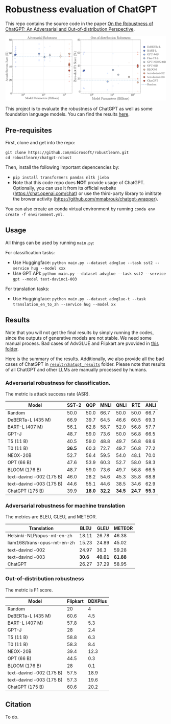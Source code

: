 # Robustness evaluation of ChatGPT

This repo contains the source code in the paper [On the Robustness of ChatGPT: An Adversarial and Out-of-distribution Perspective](https://arxiv.org/abs/2302.12095).

![](./fig-robchat.png)

This project is to evaluate the robustness of ChatGPT as well as some foundation language models.
You can find the results [here](#results).

## Pre-requisites

First, clone and get into the repo:
```
git clone https://github.com/microsoft/robustlearn.git
cd robustlearn/chatgpt-robust
```

Then, install the following important depencencies by:
- `pip install transformers pandas nltk jieba`
- Note that this code repo does **NOT** provide usage of ChatGPT. Optionally, you can use it from its official website (https://chat.openai.com/chat) or use the third-party library to imititate the brower activity (https://github.com/mmabrouk/chatgpt-wrapper).

You can also create an conda virtual environment by running `conda env create -f environment.yml`.

## Usage

All things can be used by running `main.py`:

For classification tasks:
- Use Huggingface: `python main.py --dataset advglue --task sst2 --service hug --model xxx`
- Use GPT API: `python main.py --dataset advglue --task sst2 --service gpt --model text-davinci-003`

For translation tasks:
- Use Huggingface: `python main.py --dataset advglue-t --task translation_en_to_zh --service hug --model xx`


## Results

Note that you will not get the final results by simply running the codes, since the outputs of generative models are not stable. We need some manual process. Bad cases of AdvGLUE and Flipkart are pvovided in [this folder](./result/chatgpt_results/).

Here is the summary of the results. Additionally, we also provide all the bad cases of ChatGPT in [`result/chatgpt_results`](./result/chatgpt_results/) folder. Please note that results of all ChatGPT and other LLMs are manually processed by humans.

### Adversarial robustness for classification.

The metric is attack success rate (ASR).

| Model                    | SST-2     | QQP       | MNLI      | QNLI      | RTE       | ANLI      |
|--------------------------|-----------|-----------|-----------|-----------|-----------|-----------|
| Random                   | 50.0      | 50.0      | 66.7      | 50.0      | 50.0      | 66.7      |
| DeBERTa-L (435 M)        | 66.9      | 39.7      | 64.5      | 46.6      | 60.5      | 69.3      |
| BART-L (407 M)           | 56.1      | 62.8      | 58.7      | 52.0      | 56.8      | 57.7      |
| GPT-J                    | 48.7      | 59.0      | 73.6      | 50.0      | 56.8      | 66.5      |
| T5 (11 B)                | 40.5      | 59.0      | 48.8      | 49.7      | 56.8      | 68.6      |
| T0 (11 B)                | **36.5** | 60.3      | 72.7      | 49.7      | 56.8      | 77.2      |
| NEOX-20B                 | 52.7      | 56.4      | 59.5      | 54.0      | 48.1      | 70.0      |
| OPT (66 B)               | 47.6      | 53.9      | 60.3      | 52.7      | 58.0      | 58.3      |
| BLOOM (176 B)            | 48.7      | 59.0      | 73.6      | 49.7      | 56.8      | 66.5      |
| text-davinci-002 (175 B) | 46.0      | 28.2      | 54.6      | 45.3      | 35.8      | 68.8      |
| text-davinci-003 (175 B) | 44.6      | 55.1      | 44.6      | 38.5      | 34.6      | 62.9      |
| ChatGPT (175 B)          | 39.9      | **18.0** | **32.2** | **34.5** | **24.7** | **55.3** |


### Adversarial robustness for machine translation

The metrics are BLEU, GLEU, and METEOR.

| Translation                 | BLEU     | GLEU      | METEOR    |
|-----------------------------|----------|-----------|-----------|
| Helsinki-NLP/opus-mt-en-zh  | 18.11    | 26.78     | 46.38     |
| liam168/trans-opus-mt-en-zh | 15.23    | 24.89     | 45.02     |
| text-davinci-002            | 24.97    | 36.3      | 59.28     |
| text-davinci-003            | **30.6** | **40.01** | **61.88** |
| ChatGPT                     | 26.27    | 37.29     | 58.95     |

### Out-of-distribution robustness

The metric is F1 score.

| Model                    | Flipkart | DDXPlus |
|--------------------------|----------|---------|
| Random                   | 20       | 4       |
| DeBERTa-L (435 M)        | 60.6     | 4.5     |
| BART-L (407 M)           | 57.8     | 5.3     |
| GPT-J                    | 28       | 2.4     |
| T5 (11 B)                | 58.8     | 6.3     |
| T0 (11 B)                | 58.3     | 8.4     |
| NEOX-20B                 | 39.4     | 12.3    |
| OPT (66 B)               | 44.5     | 0.3     |
| BLOOM (176 B)            | 28       | 0.1     |
| text-davinci-002 (175 B) | 57.5     | 18.9    |
| text-davinci-003 (175 B) | 57.3     | 19.6    |
| ChatGPT (175 B)          | 60.6     | 20.2    |

## Citation

To do.